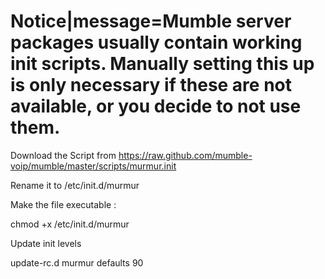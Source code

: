 # Notice|message=Mumble server packages usually contain working init scripts. Manually setting this up is only necessary if these are not available, or you decide to not use them.

Download the Script from https://raw.github.com/mumble-voip/mumble/master/scripts/murmur.init

Rename it to /etc/init.d/murmur

Make the file executable :

 chmod +x /etc/init.d/murmur

Update init levels

 update-rc.d murmur defaults 90



